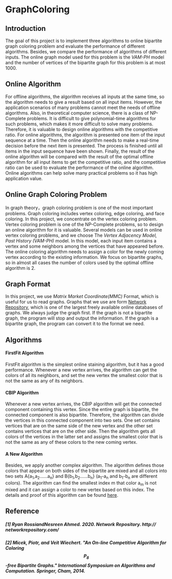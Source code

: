 # GraphColoring

## Introduction
The goal of this project is to implement three algorithms to online bipartite graph coloring problem and evaluate the performance of different algorithms. Besides, we compare the performance of algorithms of different inputs. The online graph model used for this problem is the *VAM-PH* model and the number of vertices of the bipartite graph for this problem is at most 1000.

## Online Algorithm
For offline algorithms, the algorithm receives all inputs at the same time, so the algorithm needs to give a result based on all input items. However, the application scenarios of many problems cannot meet the needs of offline algorithms. Also, in theoretical computer science, there is a class of NP-Complete problems. It is difficult to give polynomial-time algorithms for such problems, which makes it more difficult to solve many problems. Therefore, it is valuable to design online algorithms with the competitive ratio. For online algorithms, the algorithm is presented one item of the input sequence at a time. Then the online algorithm needs to make a real-time decision before the next item is presented. The process is finished until all items in the input sequence have been shown. Finally, the result of the online algorithm will be compared with the result of the optimal offline algorithm for all input items to get the competitive ratio, and the competitive ratio can be used to evaluate the performance of the online algorithm. Online algorithms can help solve many practical problems so it has high application value.

## Online Graph Coloring Problem
In graph theory，graph coloring problem is one of the most important problems. Graph coloring includes vertex coloring, edge coloring, and face coloring. In this project, we concentrate on the vertex coloring problem. Vertex coloring problem is one of the NP-Complete problems, so to design an online algorithm for it is valuable. Several models can be used in online vertex coloring problems, and we choose The *Vertex Adjacency Model, Past History (VAM-PH)* model. In this model, each input item contains a vertex and some neighbors among the vertices that have appeared before. The online coloring algorithm needs to assign a color for the newly coming vertex according to the existing information. We focus on bipartite graphs, so in almost all cases the number of colors used by the optimal offline algorithm is 2. 

## Graph Format
In this project, we use *Matrix Market Coordinate(MMC)* Format, which is useful for us to read graphs. Graphs that we use are form [Network Repository](http://networkrepository.com), which is one of the largest freely available online databases of graphs. We always judge the graph first. If the graph is not a bipartite graph, the program will stop and output the information. If the graph is a bipartite graph, the program can convert it to the format we need.

## Algorithms
#### FirstFit Algorithm
FirstFit algorithm is the simplest online staining algorithm, but it has a good performance. Whenever a new vertex arrives, the algorithm can get the colors of all its neighbors, and set the new vertex the smallest color that is not the same as any of its neighbors. 

#### CBIP Algorithm
Whenever a new vertex arrives, the CBIP algorithm will get the connected component containing this vertex. Since the entire graph is bipartite, the connected component is also bipartite. Therefore, the algorithm can divide the vertices in this connected component into two sets. One set contains vertices that are on the same side of the new vertex and the other set contains vertices that are on the other side. Then the algorithm gets all colors of the vertices in the latter set and assigns the smallest color that is not the same as any of these colors to the new coming vertex.

#### A New Algorithm
Besides, we apply another complex algorithm. The algorithm defines those colors that appear on both sides of the bipartite are mixed and all colors into two sets A{a<sub>1</sub>,a<sub>2</sub>……a<sub>n</sub>} and B{b<sub>1</sub>,b<sub>2</sub>……b<sub>n</sub>} (a<sub>1</sub>-a<sub>n</sub> and b<sub>1</sub>-b<sub>n</sub> are different colors). The algorithm can find the smallest index m that color a<sub>m</sub> is not mixed and it can assign a color to new vertex based on this index. The details and proof of this algorithm can be found [here](https://link.springer.com/chapter/10.1007/978-3-319-13075-0_41).

## Reference
##### [1] Ryan RossiandNesreen Ahmed. 2020. Network Repository. http:// networkrepository.com/
##### [2] Micek, Piotr, and Veit Wiechert. "An On-line Competitive Algorithm for Coloring $$ P_8 $$-free Bipartite Graphs." International Symposium on Algorithms and Computation. Springer, Cham, 2014.
